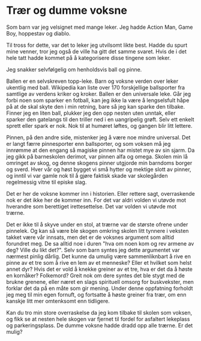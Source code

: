 # Trær og dumme voksne

Som barn var jeg velsignet med mange leker. Jeg hadde Action Man, Game Boy, hoppestav og diablo. 

Til tross for dette, var det to leker jeg utvilsomt likte best. Hadde du spurt mine venner, tror jeg også de ville ha gitt det samme svaret. Hvis de i det hele tatt hadde kommet på å kategorisere disse tingene som leker.

Jeg snakker selvfølgelig om henholdsvis ball og pinne.

Ballen er en selvskreven topp-leke. Barn og voksne verden over leker ukentlig med ball. Wikipedia kan liste over 170 forskjellige ballsporter fra samtlige av verdens kriker og kroker. Ballen er den universale leke. Går jeg forbi noen som sparker en fotball, kan jeg ikke la være å lengselsfult håpe på at de skal skyte den i min retning, bare så jeg kan sparke den tilbake. Finner jeg en liten ball, plukker jeg den opp nesten uten unntak, eller sparker den gatelangs til den triller ned i en uangripelig grøft. Selv ett enkelt sprett eller spark er nok. Nok til at humøret løftes, og gangen blir litt lettere. 

Pinnen, på den andre side, mistenker jeg å være noe mindre universal. Det er langt færre pinnesporter enn ballsporter, og som voksen må jeg innrømme at den engang så magiske pinnen har mistet mye av sin sjarm. Da jeg gikk på barneskolen derimot, var pinnen alfa og omega. Skolen min lå omringet av skog, og denne skogens pinner utgjorde min barndoms borger og sverd. Hver vår og høst bygget vi små hytter og mektige slott av pinner, og inntil vi var gamle nok til å gjøre faktisk skade var skolegården regelmessig vitne til episke slag.

Det er her de voksne kommer inn i historien. Eller rettere sagt, overraskende nok er det ikke her de kommer inn. For det var aldri volden vi utøvde mot hverandre som berettiget irettesettelse. Det var volden vi utøvde mot trærne.

Det er ikke til å skyve under en stol, at trærne var de største ofrene under pinnelek. Og kan så være ble skogen omkring skolen litt tynnere i veksten takket være vår innsats, men det er de voksnes argument som alltid forundret meg. De sa alltid noe i duren "hva om noen kom og rev armene av deg? Ville du likt det?". Selv som barn syntes jeg dette argumentet var nærmest pinlig dårlig. Det kunne da umulig være sammenliknbart å rive en pinne av et tre som å rive en lem av et menneske? Eller et hvilket som helst annet dyr? Hvis det er vold å knekke greiner av et tre, hva er det da å høste en kornåker? Folkemord? Greit nok om dere syntes det ble stygt med de brukne grenene, eller næret en slags spirituell omsorg for buskvekster, men forklar det da på en måte som gir mening. Under denne oppfatning forholdt jeg meg til min egen fornuft, og fortsatte å høste greiner fra trær, om enn kanskje litt mer omtenksomt enn tidligere.

Kan du tro min store overraskelse da jeg kom tilbake til skolen som voksen, og fikk se at nesten hele skogen var fjernet til fordel for asfaltert lekeplass og parkeringsplass. De dumme voksne hadde dradd opp alle trærne. Er det mulig?
